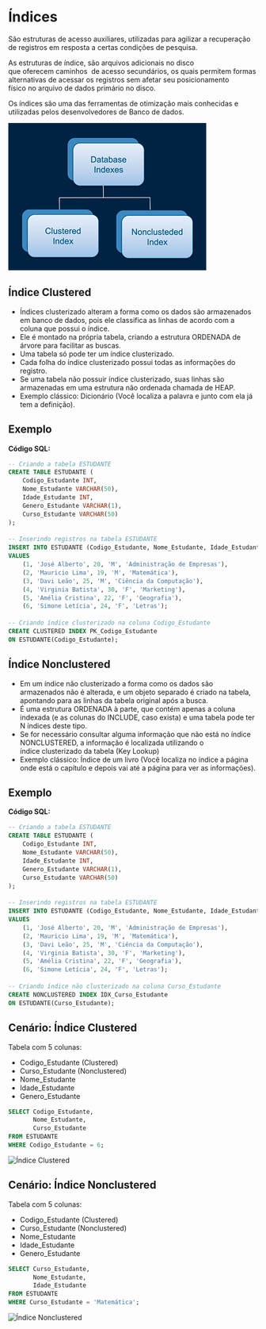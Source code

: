 # Índices

São estruturas de acesso auxiliares, utilizadas para agilizar a recuperação de registros em resposta a certas condições de pesquisa. 

As estruturas de índice, são arquivos adicionais no disco que oferecem caminhos  de acesso secundários, os quais permitem formas alternativas de acessar os registros sem afetar seu posicionamento físico no arquivo de dados primário no disco.

Os índices são uma das ferramentas de otimização mais conhecidas e utilizadas pelos desenvolvedores de Banco de dados.

![Tipos de índices](images/indexes-1.png)

## Índice Clustered

- Índices clusterizado alteram a forma como os dados são armazenados em banco de dados, pois ele classifica as linhas de acordo com a coluna que possui o índice.
- Ele é montado na própria tabela, criando a estrutura ORDENADA de árvore para facilitar as buscas.
- Uma tabela só pode ter um índice clusterizado.
- Cada folha do índice clusterizado possui todas as informações do registro.
- Se uma tabela não possuir índice clusterizado, suas linhas são armazenadas em uma estrutura não ordenada chamada de HEAP.
- Exemplo clássico: Dicionário (Você localiza a palavra e junto com ela já tem a definição).

## Exemplo

**Código SQL:**
```sql
-- Criando a tabela ESTUDANTE
CREATE TABLE ESTUDANTE (
    Codigo_Estudante INT,
    Nome_Estudante VARCHAR(50),
    Idade_Estudante INT,
    Genero_Estudante VARCHAR(1),
    Curso_Estudante VARCHAR(50)
);

-- Inserindo registros na tabela ESTUDANTE
INSERT INTO ESTUDANTE (Codigo_Estudante, Nome_Estudante, Idade_Estudante, Genero_Estudante, Curso_Estudante)
VALUES
    (1, 'José Alberto', 20, 'M', 'Administração de Empresas'),
    (2, 'Mauricio Lima', 19, 'M', 'Matemática'),
    (3, 'Davi Leão', 25, 'M', 'Ciência da Computação'),
    (4, 'Virginia Batista', 30, 'F', 'Marketing'),
    (5, 'Amélia Cristina', 22, 'F', 'Geografia'),
    (6, 'Simone Letícia', 24, 'F', 'Letras');

-- Criando índice clusterizado na coluna Codigo_Estudante
CREATE CLUSTERED INDEX PK_Codigo_Estudante
ON ESTUDANTE(Codigo_Estudante);
```

## Índice Nonclustered
- Em um índice não clusterizado a forma como os dados são armazenados não é alterada, e um objeto separado é criado na tabela, apontando para as linhas da tabela original após a busca.
- É uma estrutura ORDENADA à parte, que contém apenas a coluna indexada (e as colunas do INCLUDE, caso exista) e uma tabela pode ter N índices deste tipo.
- Se for necessário consultar alguma informação que não está no índice NONCLUSTERED, a informação é localizada utilizando o índice clusterizado da tabela (Key Lookup)
- Exemplo clássico: Índice de um livro (Você localiza no índice a página onde está o capítulo e depois vai até a página para ver as informações).

## Exemplo

**Código SQL:**
```sql
-- Criando a tabela ESTUDANTE
CREATE TABLE ESTUDANTE (
    Codigo_Estudante INT,
    Nome_Estudante VARCHAR(50),
    Idade_Estudante INT,
    Genero_Estudante VARCHAR(1),
    Curso_Estudante VARCHAR(50)
);

-- Inserindo registros na tabela ESTUDANTE
INSERT INTO ESTUDANTE (Codigo_Estudante, Nome_Estudante, Idade_Estudante, Genero_Estudante, Curso_Estudante)
VALUES
    (1, 'José Alberto', 20, 'M', 'Administração de Empresas'),
    (2, 'Mauricio Lima', 19, 'M', 'Matemática'),
    (3, 'Davi Leão', 25, 'M', 'Ciência da Computação'),
    (4, 'Virginia Batista', 30, 'F', 'Marketing'),
    (5, 'Amélia Cristina', 22, 'F', 'Geografia'),
    (6, 'Simone Letícia', 24, 'F', 'Letras');

-- Criando índice não clusterizado na coluna Curso_Estudante
CREATE NONCLUSTERED INDEX IDX_Curso_Estudante
ON ESTUDANTE(Curso_Estudante);
```

## Cenário: Índice Clustered

Tabela com 5 colunas:                              
- Codigo_Estudante (Clustered)
- Curso_Estudante (Nonclustered) 
- Nome_Estudante     
- Idade_Estudante      
- Genero_Estudante

```sql
SELECT Codigo_Estudante,
       Nome_Estudante,
       Curso_Estudante
FROM ESTUDANTE
WHERE Codigo_Estudante = 6;
````

![Índice Clustered](images/indexes-2.png)

## Cenário: Índice Nonclustered

Tabela com 5 colunas:                              
- Codigo_Estudante (Clustered)
- Curso_Estudante (Nonclustered) 
- Nome_Estudante     
- Idade_Estudante      
- Genero_Estudante

```sql
SELECT Curso_Estudante,
       Nome_Estudante,
       Idade_Estudante
FROM ESTUDANTE
WHERE Curso_Estudante = 'Matemática';
````

![Índice Nonclustered](images/indexes-3.png)